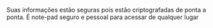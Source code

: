 Suas informações estão seguras pois estão criptografadas de ponta a ponta. É note-pad seguro e pessoal para acessar de qualquer lugar
